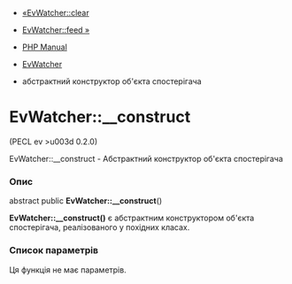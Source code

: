 - [«EvWatcher::clear](evwatcher.clear.md)
- [EvWatcher::feed »](evwatcher.feed.md)

- [PHP Manual](index.md)
- [EvWatcher](class.evwatcher.md)
- абстрактний конструктор об'єкта спостерігача

# EvWatcher::\_\_construct

(PECL ev \>u003d 0.2.0)

EvWatcher::\_\_construct - Абстрактний конструктор об'єкта спостерігача

### Опис

abstract public **EvWatcher::\_\_construct**()

**EvWatcher::\_\_construct()** є абстрактним конструктором
об'єкта спостерігача, реалізованого у похідних класах.

### Список параметрів

Ця функція не має параметрів.
